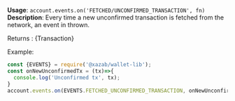 **Usage**: `account.events.on('FETCHED/UNCONFIRMED_TRANSACTION', fn)`    
**Description**: Every time a new unconfirmed transaction is fetched from the network, an event in thrown.

Returns : {Transaction}

Example: 
```js
const {EVENTS} = require('@xazab/wallet-lib');
const onNewUnconfirmedTx = (tx)=>{
  console.log('Unconfirmed tx', tx);
}
account.events.on(EVENTS.FETCHED_UNCONFIRMED_TRANSACTION, onNewUnconfirmedTx);
```


